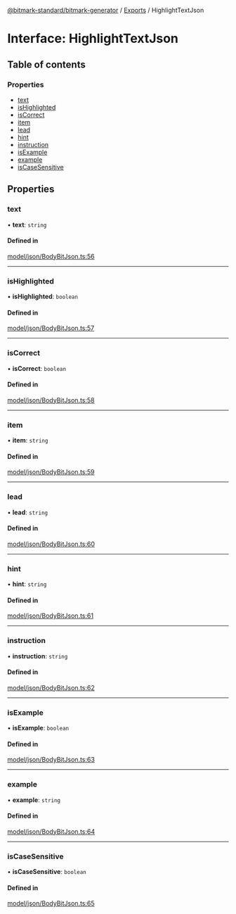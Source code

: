[@bitmark-standard/bitmark-generator](../API.md) / [Exports](../modules.md) / HighlightTextJson

# Interface: HighlightTextJson

## Table of contents

### Properties

- [text](HighlightTextJson.md#text)
- [isHighlighted](HighlightTextJson.md#isHighlighted)
- [isCorrect](HighlightTextJson.md#isCorrect)
- [item](HighlightTextJson.md#item)
- [lead](HighlightTextJson.md#lead)
- [hint](HighlightTextJson.md#hint)
- [instruction](HighlightTextJson.md#instruction)
- [isExample](HighlightTextJson.md#isExample)
- [example](HighlightTextJson.md#example)
- [isCaseSensitive](HighlightTextJson.md#isCaseSensitive)

## Properties

### text

• **text**: `string`

#### Defined in

[model/json/BodyBitJson.ts:56](https://github.com/getMoreBrain/bitmark-generator/blob/ccb191f/src/model/json/BodyBitJson.ts#L56)

___

### isHighlighted

• **isHighlighted**: `boolean`

#### Defined in

[model/json/BodyBitJson.ts:57](https://github.com/getMoreBrain/bitmark-generator/blob/ccb191f/src/model/json/BodyBitJson.ts#L57)

___

### isCorrect

• **isCorrect**: `boolean`

#### Defined in

[model/json/BodyBitJson.ts:58](https://github.com/getMoreBrain/bitmark-generator/blob/ccb191f/src/model/json/BodyBitJson.ts#L58)

___

### item

• **item**: `string`

#### Defined in

[model/json/BodyBitJson.ts:59](https://github.com/getMoreBrain/bitmark-generator/blob/ccb191f/src/model/json/BodyBitJson.ts#L59)

___

### lead

• **lead**: `string`

#### Defined in

[model/json/BodyBitJson.ts:60](https://github.com/getMoreBrain/bitmark-generator/blob/ccb191f/src/model/json/BodyBitJson.ts#L60)

___

### hint

• **hint**: `string`

#### Defined in

[model/json/BodyBitJson.ts:61](https://github.com/getMoreBrain/bitmark-generator/blob/ccb191f/src/model/json/BodyBitJson.ts#L61)

___

### instruction

• **instruction**: `string`

#### Defined in

[model/json/BodyBitJson.ts:62](https://github.com/getMoreBrain/bitmark-generator/blob/ccb191f/src/model/json/BodyBitJson.ts#L62)

___

### isExample

• **isExample**: `boolean`

#### Defined in

[model/json/BodyBitJson.ts:63](https://github.com/getMoreBrain/bitmark-generator/blob/ccb191f/src/model/json/BodyBitJson.ts#L63)

___

### example

• **example**: `string`

#### Defined in

[model/json/BodyBitJson.ts:64](https://github.com/getMoreBrain/bitmark-generator/blob/ccb191f/src/model/json/BodyBitJson.ts#L64)

___

### isCaseSensitive

• **isCaseSensitive**: `boolean`

#### Defined in

[model/json/BodyBitJson.ts:65](https://github.com/getMoreBrain/bitmark-generator/blob/ccb191f/src/model/json/BodyBitJson.ts#L65)
